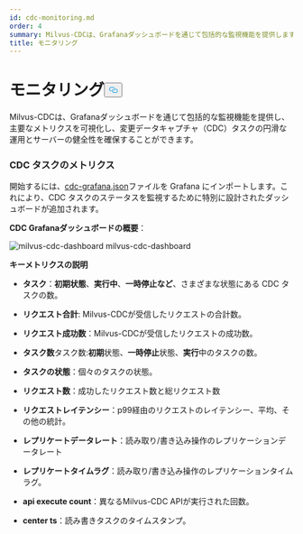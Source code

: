 ```yaml
---
id: cdc-monitoring.md
order: 4
summary: Milvus-CDCは、Grafanaダッシュボードを通じて包括的な監視機能を提供します。
title: モニタリング
---
```

<h1 id="Monitoring" class="common-anchor-header">モニタリング<button data-href="#Monitoring" class="anchor-icon" translate="no">
      <svg translate="no"
        aria-hidden="true"
        focusable="false"
        height="20"
        version="1.1"
        viewBox="0 0 16 16"
        width="16"
      >
        <path
          fill="#0092E4"
          fill-rule="evenodd"
          d="M4 9h1v1H4c-1.5 0-3-1.69-3-3.5S2.55 3 4 3h4c1.45 0 3 1.69 3 3.5 0 1.41-.91 2.72-2 3.25V8.59c.58-.45 1-1.27 1-2.09C10 5.22 8.98 4 8 4H4c-.98 0-2 1.22-2 2.5S3 9 4 9zm9-3h-1v1h1c1 0 2 1.22 2 2.5S13.98 12 13 12H9c-.98 0-2-1.22-2-2.5 0-.83.42-1.64 1-2.09V6.25c-1.09.53-2 1.84-2 3.25C6 11.31 7.55 13 9 13h4c1.45 0 3-1.69 3-3.5S14.5 6 13 6z"
        ></path>
      </svg>
    </button></h1><p>Milvus-CDCは、Grafanaダッシュボードを通じて包括的な監視機能を提供し、主要なメトリクスを可視化し、変更データキャプチャ（CDC）タスクの円滑な運用とサーバーの健全性を確保することができます。</p>
<h3 id="Metrics-for-CDC-tasks" class="common-anchor-header">CDC タスクのメトリクス</h3><p>開始するには、<a href="https://github.com/zilliztech/milvus-cdc/blob/main/server/configs/cdc-grafana.json">cdc-grafana.json</a>ファイルを Grafana にインポートします。これにより、CDC タスクのステータスを監視するために特別に設計されたダッシュボードが追加されます。</p>
<p><strong>CDC Grafanaダッシュボードの概要</strong>：</p>
<p>
  
   <span class="img-wrapper"> <img translate="no" src="/docs/v2.6.x/assets/milvus-cdc-dashboard.png" alt="milvus-cdc-dashboard" class="doc-image" id="milvus-cdc-dashboard" />
   </span> <span class="img-wrapper"> <span>milvus-cdc-dashboard</span> </span></p>
<p><strong>キーメトリクスの説明</strong></p>
<ul>
<li><p><strong>タスク</strong>：<strong>初期状態</strong>、<strong>実行中</strong>、<strong>一時停止など</strong>、さまざまな状態にある CDC タスクの数。</p></li>
<li><p><strong>リクエスト合計</strong>: Milvus-CDCが受信したリクエストの合計数。</p></li>
<li><p><strong>リクエスト成功数</strong>：Milvus-CDCが受信したリクエストの成功数。</p></li>
<li><p><strong>タスク数</strong>タスク数:<strong>初期</strong>状態、<strong>一時停止</strong>状態、<strong>実行</strong>中のタスクの数。</p></li>
<li><p><strong>タスクの状態</strong>：個々のタスクの状態。</p></li>
<li><p><strong>リクエスト数</strong>：成功したリクエスト数と総リクエスト数</p></li>
<li><p><strong>リクエストレイテンシー</strong>：p99経由のリクエストのレイテンシー、平均、その他の統計。</p></li>
<li><p><strong>レプリケートデータレート</strong>：読み取り/書き込み操作のレプリケーションデータレート</p></li>
<li><p><strong>レプリケートタイムラグ</strong>：読み取り/書き込み操作のレプリケーションタイムラグ。</p></li>
<li><p><strong>api execute count</strong>：異なるMilvus-CDC APIが実行された回数。</p></li>
<li><p><strong>center ts</strong>：読み書きタスクのタイムスタンプ。</p></li>
</ul>
